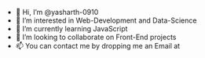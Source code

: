 - 👋 Hi, I’m @yasharth-0910
- 👀 I’m interested in Web-Development and Data-Science
- 🌱 I’m currently learning JavaScript
- 💞️ I’m looking to collaborate on Front-End projects
- 📫 You can contact me by dropping me an Email at 

<!---
yasharth-0910/yasharth-0910 is a ✨ special ✨ repository because its `README.md` (this file) appears on your GitHub profile.
You can click the Preview link to take a look at your changes.
--->
